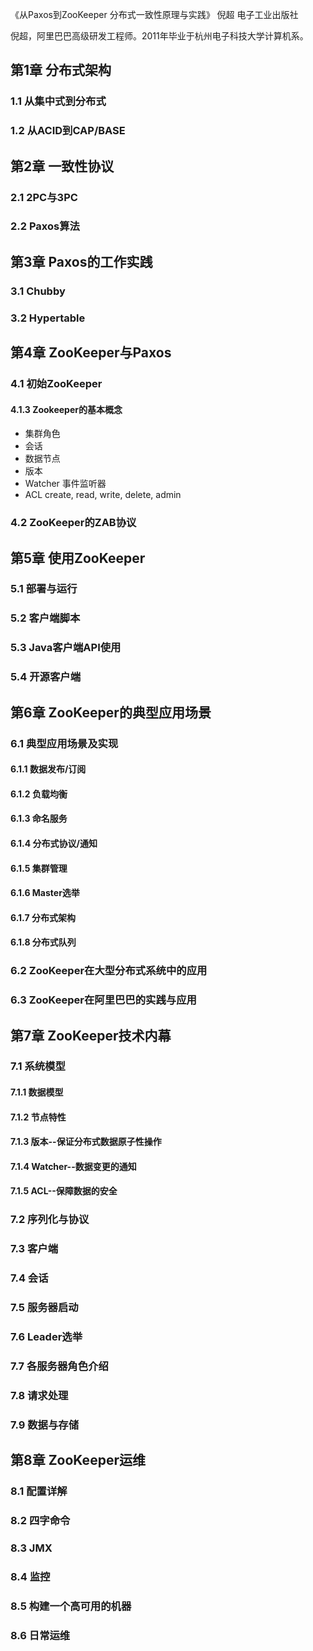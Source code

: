 《从Paxos到ZooKeeper 分布式一致性原理与实践》 倪超 电子工业出版社

倪超，阿里巴巴高级研发工程师。2011年毕业于杭州电子科技大学计算机系。


## 第1章 分布式架构
### 1.1 从集中式到分布式
### 1.2 从ACID到CAP/BASE

## 第2章 一致性协议
### 2.1 2PC与3PC
### 2.2 Paxos算法

## 第3章 Paxos的工作实践
### 3.1 Chubby
### 3.2 Hypertable

## 第4章 ZooKeeper与Paxos
### 4.1 初始ZooKeeper
#### 4.1.3 Zookeeper的基本概念
* 集群角色
* 会话
* 数据节点
* 版本
* Watcher 事件监听器
* ACL create, read, write, delete, admin

### 4.2 ZooKeeper的ZAB协议

## 第5章 使用ZooKeeper
### 5.1 部署与运行
### 5.2 客户端脚本
### 5.3 Java客户端API使用
### 5.4 开源客户端

## 第6章 ZooKeeper的典型应用场景
### 6.1 典型应用场景及实现
#### 6.1.1 数据发布/订阅
#### 6.1.2 负载均衡
#### 6.1.3 命名服务
#### 6.1.4 分布式协议/通知
#### 6.1.5 集群管理
#### 6.1.6 Master选举
#### 6.1.7 分布式架构
#### 6.1.8 分布式队列
### 6.2 ZooKeeper在大型分布式系统中的应用
### 6.3 ZooKeeper在阿里巴巴的实践与应用

## 第7章 ZooKeeper技术内幕
### 7.1 系统模型
#### 7.1.1 数据模型
#### 7.1.2 节点特性
#### 7.1.3 版本--保证分布式数据原子性操作
#### 7.1.4 Watcher--数据变更的通知
#### 7.1.5 ACL--保障数据的安全

### 7.2 序列化与协议
### 7.3 客户端
### 7.4 会话
### 7.5 服务器启动
### 7.6 Leader选举
### 7.7 各服务器角色介绍
### 7.8 请求处理
### 7.9 数据与存储

## 第8章 ZooKeeper运维
### 8.1 配置详解
### 8.2 四字命令
### 8.3 JMX
### 8.4 监控
### 8.5 构建一个高可用的机器
### 8.6 日常运维




